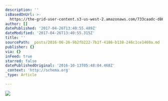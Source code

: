 ```yaml
---
description: ''
isBasedOnUrl: >-
  https://the-grid-user-content.s3-us-west-2.amazonaws.com/733caadc-d86b-4e82-8bc4-a0a4b0a55e5d.jpg
author: []
datePublished: '2017-04-26T13:40:55.489Z'
dateModified: '2017-04-26T13:40:55.315Z'
title: ''
sourcePath: _posts/2016-06-26-9b2fb222-7b1f-4186-b138-246c1ce1460a.md
publisher: {}
via: {}
inFeed: true
starred: false
datePublishedOriginal: '2016-10-13T05:48:04.468Z'
_context: 'http://schema.org'
_type: Article

---
```

![](https://the-grid-user-content.s3-us-west-2.amazonaws.com/733caadc-d86b-4e82-8bc4-a0a4b0a55e5d.jpg)